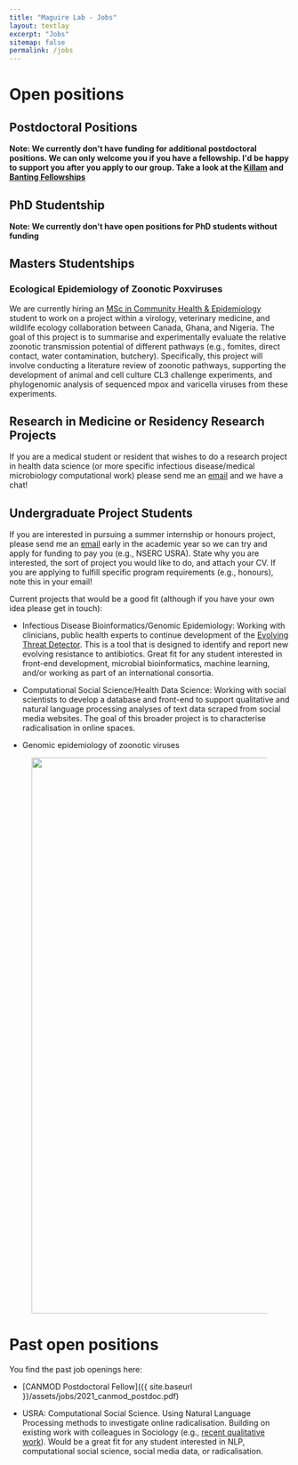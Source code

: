 ```yaml
---
title: "Maguire Lab - Jobs"
layout: textlay
excerpt: "Jobs"
sitemap: false
permalink: /jobs
---
```


# Open positions

## Postdoctoral Positions

**Note: We currently don't have funding for additional postdoctoral positions. We can only welcome you if you have a fellowship. I'd be happy to support you after you apply to our group. Take a look at the [Killam](https://www.dal.ca/faculty/gradstudies/programs/postdoctoral-fellows/postdoctoral-fellowships/killam-pdfs.html) and [Banting Fellowships](https://banting.fellowships-bourses.gc.ca/en/home-accueil.html)**

## PhD Studentship

**Note: We currently don't have open positions for PhD students without funding**

## Masters Studentships

### Ecological Epidemiology of Zoonotic Poxviruses 

We are currently hiring an [MSc in Community Health & Epidemiology](https://www.dal.ca/academics/programs/graduate/community-health-epidemiology/admissions/admission-requirements.html) student to work on a project within a virology, veterinary medicine, and wildlife ecology collaboration between Canada, Ghana, and Nigeria.
The goal of this project is to summarise and experimentally evaluate the relative zoonotic transmission potential of different pathways (e.g., fomites, direct contact, water contamination, butchery). 
Specifically, this project will involve conducting a literature review of zoonotic pathways, supporting the development of animal and cell culture CL3 challenge experiments, and phylogenomic analysis of sequenced mpox and varicella viruses from these experiments.

## Research in Medicine or Residency Research Projects

If you are a medical student or resident that wishes to do a research project in health data science (or more specific infectious disease/medical microbiology computational work) please send me an [email](mailto:finlay.maguire@dal.ca) and we have a chat!

## Undergraduate Project Students

If you are interested in pursuing a summer internship or honours project, please send me an [email](mailto:finlay.maguire@dal.ca) early in the academic year so we can try and apply for funding to pay you (e.g., NSERC USRA). State why you are interested, the sort of project you would like to do, and attach your CV. If you are applying to fulfill specific program requirements (e.g., honours), note this in your email!

Current projects that would be a good fit (although if you have your own idea please get in touch):

- Infectious Disease Bioinformatics/Genomic Epidemiology: Working with clinicians, public health experts to continue development of the [Evolving Threat Detector](https://github.com/fmaguire/evoling_threat_detector). This is a tool that is designed to identify and report new evolving resistance to antibiotics. Great fit for any student interested in front-end development, microbial bioinformatics, machine learning, and/or working as part of an international consortia.

- Computational Social Science/Health Data Science: Working with social scientists to develop a database and front-end to support qualitative and natural language processing analyses of text data scraped from social media websites. The goal of this broader project is to characterise radicalisation in online spaces.

- Genomic epidemiology of zoonotic viruses


<figure>
<img src="{{ site.baseurl }}/images/research/2023_summer_projects.png" width="1000">
</figure>

# Past open positions

You find the past job openings here:

- [CANMOD Postdoctoral Fellow]({{ site.baseurl }}/assets/jobs/2021_canmod_postdoc.pdf)

- USRA: Computational Social Science. Using Natural Language Processing methods to investigate online radicalisation. Building on existing work with colleagues in Sociology (e.g., [recent qualitative work](https://journals.sagepub.com/doi/full/10.1177/1097184X211017954)). Would be a great fit for any student interested in NLP, computational social science, social media data, or radicalisation. 

